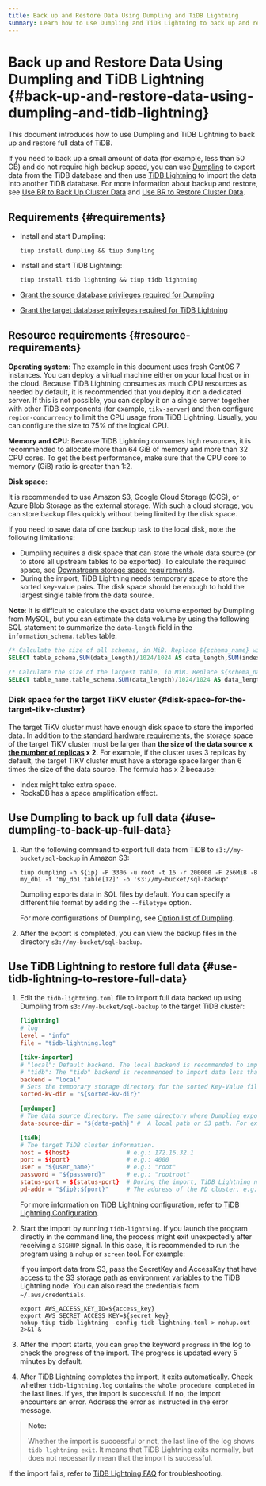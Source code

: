 ```yaml
---
title: Back up and Restore Data Using Dumpling and TiDB Lightning
summary: Learn how to use Dumpling and TiDB Lightning to back up and restore full data of TiDB.
---
```


# Back up and Restore Data Using Dumpling and TiDB Lightning {#back-up-and-restore-data-using-dumpling-and-tidb-lightning}

This document introduces how to use Dumpling and TiDB Lightning to back up and restore full data of TiDB.

If you need to back up a small amount of data (for example, less than 50 GB) and do not require high backup speed, you can use [Dumpling](/dumpling-overview.md) to export data from the TiDB database and then use [TiDB Lightning](/tidb-lightning/tidb-lightning-overview.md) to import the data into another TiDB database. For more information about backup and restore, see [Use BR to Back Up Cluster Data](/br/br-usage-backup.md) and [Use BR to Restore Cluster Data](/br/br-usage-restore.md).

## Requirements {#requirements}

-   Install and start Dumpling:

    ```shell
    tiup install dumpling && tiup dumpling
    ```

-   Install and start TiDB Lightning:

    ```shell
    tiup install tidb lightning && tiup tidb lightning
    ```

-   [Grant the source database privileges required for Dumpling](/dumpling-overview.md#export-data-from-tidb-or-mysql)

-   [Grant the target database privileges required for TiDB Lightning](/tidb-lightning/tidb-lightning-requirements.md#privileges-of-the-target-database)

## Resource requirements {#resource-requirements}

**Operating system**: The example in this document uses fresh CentOS 7 instances. You can deploy a virtual machine either on your local host or in the cloud. Because TiDB Lightning consumes as much CPU resources as needed by default, it is recommended that you deploy it on a dedicated server. If this is not possible, you can deploy it on a single server together with other TiDB components (for example, `tikv-server`) and then configure `region-concurrency` to limit the CPU usage from TiDB Lightning. Usually, you can configure the size to 75% of the logical CPU.

**Memory and CPU**: Because TiDB Lightning consumes high resources, it is recommended to allocate more than 64 GiB of memory and more than 32 CPU cores. To get the best performance, make sure that the CPU core to memory (GiB) ratio is greater than 1:2.

**Disk space**:

It is recommended to use Amazon S3, Google Cloud Storage (GCS), or Azure Blob Storage as the external storage. With such a cloud storage, you can store backup files quickly without being limited by the disk space.

If you need to save data of one backup task to the local disk, note the following limitations:

-   Dumpling requires a disk space that can store the whole data source (or to store all upstream tables to be exported). To calculate the required space, see [Downstream storage space requirements](/tidb-lightning/tidb-lightning-requirements.md#storage-space-of-the-target-database).
-   During the import, TiDB Lightning needs temporary space to store the sorted key-value pairs. The disk space should be enough to hold the largest single table from the data source.

**Note**: It is difficult to calculate the exact data volume exported by Dumpling from MySQL, but you can estimate the data volume by using the following SQL statement to summarize the `data-length` field in the `information_schema.tables` table:

```sql
/* Calculate the size of all schemas, in MiB. Replace ${schema_name} with your schema name. */
SELECT table_schema,SUM(data_length)/1024/1024 AS data_length,SUM(index_length)/1024/1024 AS index_length,SUM(data_length+index_length)/1024/1024 AS SUM FROM information_schema.tables WHERE table_schema = "${schema_name}" GROUP BY table_schema;

/* Calculate the size of the largest table, in MiB. Replace ${schema_name} with your schema name. */
SELECT table_name,table_schema,SUM(data_length)/1024/1024 AS data_length,SUM(index_length)/1024/1024 AS index_length,SUM(data_length+index_length)/1024/1024 AS SUM from information_schema.tables WHERE table_schema = "${schema_name}" GROUP BY table_name,table_schema ORDER BY SUM DESC LIMIT 5;
```

### Disk space for the target TiKV cluster {#disk-space-for-the-target-tikv-cluster}

The target TiKV cluster must have enough disk space to store the imported data. In addition to [the standard hardware requirements](/hardware-and-software-requirements.md), the storage space of the target TiKV cluster must be larger than **the size of the data source x <a href="/faq/manage-cluster-faq.md#is-the-number-of-replicas-in-each-region-configurable-if-yes-how-to-configure-it">the number of replicas</a> x 2**. For example, if the cluster uses 3 replicas by default, the target TiKV cluster must have a storage space larger than 6 times the size of the data source. The formula has x 2 because:

-   Index might take extra space.
-   RocksDB has a space amplification effect.

## Use Dumpling to back up full data {#use-dumpling-to-back-up-full-data}

1.  Run the following command to export full data from TiDB to `s3://my-bucket/sql-backup` in Amazon S3:

    ```shell
    tiup dumpling -h ${ip} -P 3306 -u root -t 16 -r 200000 -F 256MiB -B my_db1 -f 'my_db1.table[12]' -o 's3://my-bucket/sql-backup'
    ```

    Dumpling exports data in SQL files by default. You can specify a different file format by adding the `--filetype` option.

    For more configurations of Dumpling, see [Option list of Dumpling](/dumpling-overview.md#option-list-of-dumpling).

2.  After the export is completed, you can view the backup files in the directory `s3://my-bucket/sql-backup`.

## Use TiDB Lightning to restore full data {#use-tidb-lightning-to-restore-full-data}

1.  Edit the `tidb-lightning.toml` file to import full data backed up using Dumpling from `s3://my-bucket/sql-backup` to the target TiDB cluster:

    ```toml
    [lightning]
    # log
    level = "info"
    file = "tidb-lightning.log"

    [tikv-importer]
    # "local": Default backend. The local backend is recommended to import large volumes of data (1 TiB or more). During the import, the target TiDB cluster cannot provide any service.
    # "tidb": The "tidb" backend is recommended to import data less than 1 TiB. During the import, the target TiDB cluster can provide service normally. For more information on the backends, refer to https://docs.pingcap.com/tidb/stable/tidb-lightning-backends.
    backend = "local"
    # Sets the temporary storage directory for the sorted Key-Value files. The directory must be empty, and the storage space must be greater than the size of the dataset to be imported. For better import performance, it is recommended to use a directory different from `data-source-dir` and use flash storage, which can use I/O exclusively.
    sorted-kv-dir = "${sorted-kv-dir}"

    [mydumper]
    # The data source directory. The same directory where Dumpling exports data in "Use Dumpling to back up full data".
    data-source-dir = "${data-path}" #  A local path or S3 path. For example, 's3://my-bucket/sql-backup'

    [tidb]
    # The target TiDB cluster information.
    host = ${host}                # e.g.: 172.16.32.1
    port = ${port}                # e.g.: 4000
    user = "${user_name}"         # e.g.: "root"
    password = "${password}"      # e.g.: "rootroot"
    status-port = ${status-port}  # During the import, TiDB Lightning needs to obtain the table schema information from the TiDB status port. e.g.: 10080
    pd-addr = "${ip}:${port}"     # The address of the PD cluster, e.g.: 172.16.31.3:2379. TiDB Lightning obtains some information from PD. When backend = "local", you must specify status-port and pd-addr correctly. Otherwise, the import will be abnormal.
    ```

    For more information on TiDB Lightning configuration, refer to [TiDB Lightning Configuration](/tidb-lightning/tidb-lightning-configuration.md).

2.  Start the import by running `tidb-lightning`. If you launch the program directly in the command line, the process might exit unexpectedly after receiving a `SIGHUP` signal. In this case, it is recommended to run the program using a `nohup` or `screen` tool. For example:

    If you import data from S3, pass the SecretKey and AccessKey that have access to the S3 storage path as environment variables to the TiDB Lightning node. You can also read the credentials from `~/.aws/credentials`.

    ```shell
    export AWS_ACCESS_KEY_ID=${access_key}
    export AWS_SECRET_ACCESS_KEY=${secret_key}
    nohup tiup tidb-lightning -config tidb-lightning.toml > nohup.out 2>&1 &
    ```

3.  After the import starts, you can `grep` the keyword `progress` in the log to check the progress of the import. The progress is updated every 5 minutes by default.

4.  After TiDB Lightning completes the import, it exits automatically. Check whether `tidb-lightning.log` contains `the whole procedure completed` in the last lines. If yes, the import is successful. If no, the import encounters an error. Address the error as instructed in the error message.

> **Note:**
>
> Whether the import is successful or not, the last line of the log shows `tidb lightning exit`. It means that TiDB Lightning exits normally, but does not necessarily mean that the import is successful.

If the import fails, refer to [TiDB Lightning FAQ](/tidb-lightning/tidb-lightning-faq.md) for troubleshooting.
